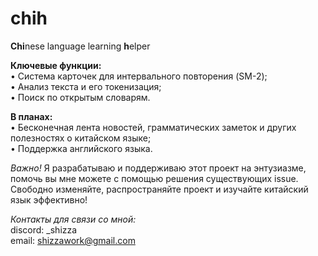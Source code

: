# chih
**Chi**nese language learning **h**elper



**Ключевые функции:**  
    • Система карточек для интервального повторения (SM-2);  
    • Анализ текста и его токенизация;  
    • Поиск по открытым словарям.  


**В планах:**  
    • Бесконечная лента новостей, грамматических заметок и других полезностях о китайском языке;  
    • Поддержка английского языка.



*Важно!*
Я разрабатываю и поддерживаю этот проект на энтузиазме, помочь вы мне можете с помощью решения существующих issue. Свободно изменяйте, распространяйте проект и изучайте китайский язык эффективно!

*Контакты для связи со мной:*  
  discord: _shizza  
  email: shizzawork@gmail.com  